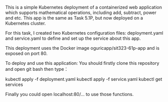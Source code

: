 This is a simple Kubernetes deployment of a containerized web application which supports mathematical operations, including add, subtract, power and etc. This app is the same as Task 5.1P, but now deployed on a Kubernetes cluster.

For this task, I created two Kubernetes configuration files: deployment.yaml and service.yaml to define and set up the service about this app.

This deployment uses the Docker image oguricapp/sit323-61p-app and is exposed on port 80.

To deploy and use this application: You should firstly clone this repository and open git bash then type：

kubectl apply -f deployment.yaml kubectl apply -f service.yaml kubectl get services

Finally you could open localhost:80/... to use those functions.
